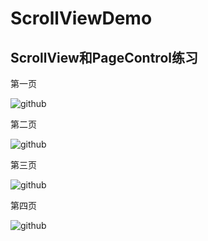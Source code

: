 # ScrollViewDemo

ScrollView和PageControl练习
----------------------------------- 
第一页
>
![github](https://github.com/goyuanfang/ScrollViewDemo/blob/master/image/screen1.png)

第二页
>
![github](https://github.com/goyuanfang/ScrollViewDemo/blob/master/image/screen2.png)

第三页
>
![github](https://github.com/goyuanfang/ScrollViewDemo/blob/master/image/screen3.png)

第四页
>
![github](https://github.com/goyuanfang/ScrollViewDemo/blob/master/image/screen4.png)
